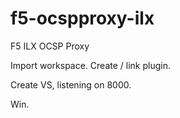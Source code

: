 # f5-ocspproxy-ilx
F5 ILX OCSP Proxy

Import workspace.
Create / link plugin.

Create VS, listening on 8000.

Win.
